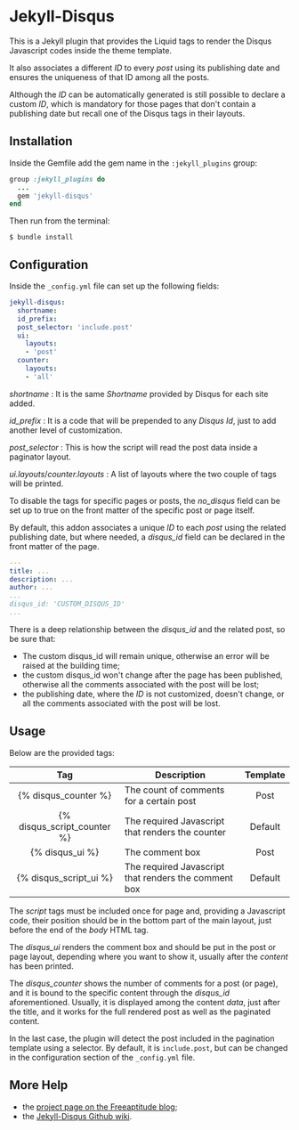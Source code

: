 # Jekyll-Disqus

This is a Jekyll plugin that provides the Liquid tags to render the Disqus Javascript codes inside the
theme template.

It also associates a different *ID* to every *post* using its publishing date and ensures the uniqueness
of that ID among all the posts.

Although the *ID* can be automatically generated is still possible to declare a custom *ID*, which is 
mandatory for those pages that don't contain a publishing date but recall one of the Disqus tags in 
their layouts.

## Installation

Inside the Gemfile add the gem name in the `:jekyll_plugins` group:
```ruby
group :jekyll_plugins do
  ...
  gem 'jekyll-disqus'
end
```

Then run from the terminal:
```shell
$ bundle install
```

## Configuration

Inside the `_config.yml` file can set up the following fields:
```yaml
jekyll-disqus:
  shortname:
  id_prefix: 
  post_selector: 'include.post'
  ui:
    layouts:
    - 'post'
  counter:
    layouts:
    - 'all'
```

*shortname*
: It is the same *Shortname* provided by Disqus for each site added.

*id_prefix*
: It is a code that will be prepended to any *Disqus Id*, just to add another level of customization.

*post_selector*
: This is how the script will read the post data inside a paginator layout.

*ui.layouts*/*counter.layouts*
: A list of layouts where the two couple of tags will be printed.

To disable the tags for specific pages or posts, the *no_disqus* field can be set up to true on the front
matter of the specific post or page itself.

By default, this addon associates a unique *ID* to each *post* using the related publishing date, but
where needed, a *disqus_id* field can be declared in the front matter of the page. 
```yaml
---
title: ...
description: ...
author: ...
...
disqus_id: 'CUSTOM_DISQUS_ID'
...
```

There is a deep relationship between the *disqus_id* and the related post, so be sure that:
- The custom disqus_id will remain unique, otherwise an error will be raised at the building time;
- the custom disqus_id won't change after the page has been published, otherwise all the comments
    associated with the post will be lost;
- the publishing date, where the *ID* is not customized, doesn't change, or all the comments associated
    with the post will be lost.

## Usage

Below are the provided tags:

|            Tag              |                      Description                    | Template |
|:---------------------------:|-----------------------------------------------------|:--------:|
| {% disqus_counter %}        |The count of comments for a certain post             |   Post   |
| {% disqus_script_counter %} |The required Javascript that renders the counter     |  Default |
| {% disqus_ui %}             |The comment box                                      |   Post   |
| {% disqus_script_ui %}      |The required Javascript that renders the comment box |  Default |

The *script* tags must be included once for page and, providing a Javascript code, their position should
be in the bottom part of the main layout, just before the end of the *body* HTML tag.

The *disqus_ui* renders the comment box and should be put in the post or page layout, depending
where you want to show it, usually after the *content* has been printed.

The *disqus_counter* shows the number of comments for a  post (or page), and it is 
bound to the specific content through the *disqus_id* aforementioned.
Usually, it is displayed among the content *data*, just after the title, and it works for the full
rendered post as well as the paginated content.

In the last case, the plugin will detect the post included in the pagination template using a selector.
By default, it is `include.post`, but can be changed in the configuration section of the `_config.yml`
file.

## More Help

- the [project page on the Freeaptitude blog][project_page];
- the [Jekyll-Disqus Github wiki][jekyll_disqus_wiki].

[project_page]: https://freeaptitude.altervista.org/projects/jekyll-disqus.html "Project page on the Freeaptitude blog"
[jekyll_disqus_wiki]: https://github.com/fabiomux/jekyll-disqus/wiki "Jekyll-Disqus wiki page on GitHub"
